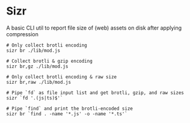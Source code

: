 # Sizr

A basic CLI util to report file size of (web) assets on disk after applying compression

```shell
# Only collect brotli encoding
sizr br ./lib/mod.js

# Collect brotli & gzip encoding
sizr br,gz ./lib/mod.js

# Only collect brotli encoding & raw size
sizr br,raw ./lib/mod.js
```

```shell
# Pipe `fd` as file input list and get brotli, gzip, and raw sizes
sizr `fd '.(js|ts)$'`

# Pipe `find` and print the brotli-encoded size
sizr br `find . -name '*.js' -o -name '*.ts'`
```

